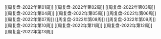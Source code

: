 [[周复盘-2022年第01周]]
[[周复盘-2022年第02周]]
[[周复盘-2022年第03周]]
[[周复盘-2022年第04周]]
[[周复盘-2022年第05周]]
[[周复盘-2022年第06周]]
[[周复盘-2022年第07周]]
[[周复盘-2022年第08周]]
[[周复盘-2022年第09周]]
[[周复盘-2022年第10周]]
[[周复盘-2022年第11周]]
[[周复盘-2022年第12周]]
[[周复盘-2022年第13周]]